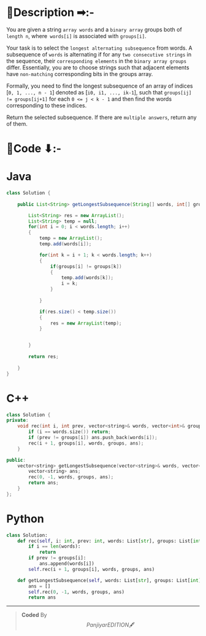 # 📍Description ➡:-
<!-- Describe your first thoughts on how to solve this problem. -->
You are given a string `array words` and a `binary array` groups both of `length n`, where` words[i]` is associated with `groups[i]`.

Your task is to select the `longest alternating subsequence` from words. A subsequence of `words` is alternating if for any `two consecutive strings` in the sequence, their `corresponding elements` in the `binary array groups` differ. Essentially, you are to choose strings such that adjacent elements have `non-matching` corresponding bits in the groups array.

Formally, you need to find the longest subsequence of an array of indices [`0, 1, ..., n - 1`] denoted as [`i0, i1, ..., ik-1`], such that `groups[ij] != groups[ij+1]` for each `0 <= j < k - 1` and then find the words corresponding to these indices.

Return the selected subsequence. If there are `multiple answers`, return any of them.


# 📝Code ⬇:-


# Java
```java []
class Solution {
   
    public List<String> getLongestSubsequence(String[] words, int[] groups) {

        List<String> res = new ArrayList();
        List<String> temp = null;
        for(int i = 0; i < words.length; i++)
        {
            temp = new ArrayList();
            temp.add(words[i]);

            for(int k = i + 1; k < words.length; k++)
            {
                if(groups[i] != groups[k])
                {
                    temp.add(words[k]);
                    i = k;
                }
                
            }

            if(res.size() < temp.size())
            {
                res = new ArrayList(temp);
            }


        }
        
        return res;
        
    }
}

```

# C++
``` cpp []
class Solution {
private:
    void rec(int i, int prev, vector<string>& words, vector<int>& groups, vector<string>& ans) {
        if (i == words.size()) return;
        if (prev != groups[i]) ans.push_back(words[i]);
        rec(i + 1, groups[i], words, groups, ans);
    }

public:
    vector<string> getLongestSubsequence(vector<string>& words, vector<int>& groups) {
        vector<string> ans;
        rec(0, -1, words, groups, ans);
        return ans;
    }
};
```

# Python
``` python []
class Solution:
    def rec(self, i: int, prev: int, words: List[str], groups: List[int], ans: List[str]):
        if i == len(words):
            return
        if prev != groups[i]:
            ans.append(words[i])
        self.rec(i + 1, groups[i], words, groups, ans)

    def getLongestSubsequence(self, words: List[str], groups: List[int]) -> List[str]:
        ans = []
        self.rec(0, -1, words, groups, ans)
        return ans    
```

---

>    **Coded** By $$Panjiyar EDITION 🖋  $$

               
